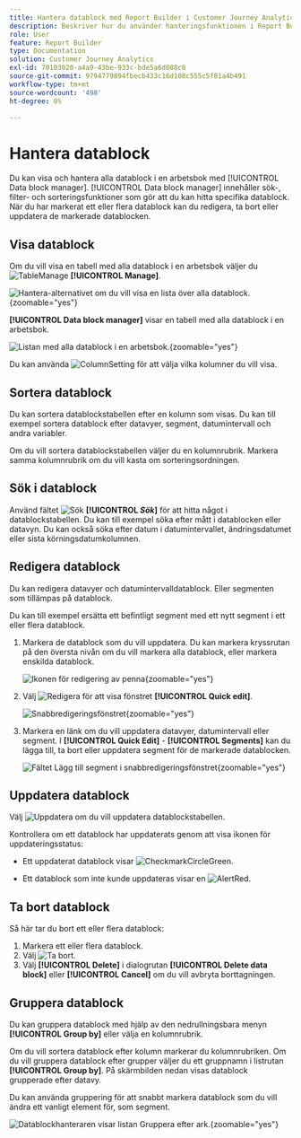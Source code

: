 ```yaml
---
title: Hantera datablock med Report Builder i Customer Journey Analytics
description: Beskriver hur du använder hanteringsfunktionen i Report Builder
role: User
feature: Report Builder
type: Documentation
solution: Customer Journey Analytics
exl-id: 70103020-a4a9-43be-933c-bde5a6d088c8
source-git-commit: 9794779894fbecb433c16d108c555c5f81a4b491
workflow-type: tm+mt
source-wordcount: '498'
ht-degree: 0%

---
```


# Hantera datablock

Du kan visa och hantera alla datablock i en arbetsbok med [!UICONTROL Data block manager]. [!UICONTROL Data block manager] innehåller sök-, filter- och sorteringsfunktioner som gör att du kan hitta specifika datablock. När du har markerat ett eller flera datablock kan du redigera, ta bort eller uppdatera de markerade datablocken.

## Visa datablock

Om du vill visa en tabell med alla datablock i en arbetsbok väljer du ![TableManage](/help/assets/icons/TableManage.svg) **[!UICONTROL Manage]**.

![Hantera-alternativet om du vill visa en lista över alla datablock.](./assets/image53.png){zoomable="yes"}

**[!UICONTROL Data block manager]** visar en tabell med alla datablock i en arbetsbok.

![Listan med alla datablock i en arbetsbok.](./assets/image52.png){zoomable="yes"}

Du kan använda ![ColumnSetting](/help/assets/icons/ColumnSetting.svg) för att välja vilka kolumner du vill visa.

## Sortera datablock

Du kan sortera datablockstabellen efter en kolumn som visas. Du kan till exempel sortera datablock efter datavyer, segment, datumintervall och andra variabler.

Om du vill sortera datablockstabellen väljer du en kolumnrubrik. Markera samma kolumnrubrik om du vill kasta om sorteringsordningen.


## Sök i datablock

Använd fältet ![Sök](/help/assets/icons/Search.svg) **[!UICONTROL _Sök_]** för att hitta något i datablockstabellen. Du kan till exempel söka efter mått i datablocken eller datavyn. Du kan också söka efter datum i datumintervallet, ändringsdatumet eller sista körningsdatumkolumnen.


## Redigera datablock

Du kan redigera datavyer och datumintervalldatablock. Eller segmenten som tillämpas på datablock.

Du kan till exempel ersätta ett befintligt segment med ett nytt segment i ett eller flera datablock.

1. Markera de datablock som du vill uppdatera. Du kan markera kryssrutan på den översta nivån om du vill markera alla datablock, eller markera enskilda datablock.

   ![Ikonen för redigering av penna](./assets/image56.png){zoomable="yes"}

1. Välj ![Redigera](/help/assets/icons/Edit.svg) för att visa fönstret **[!UICONTROL Quick edit]**.

   ![Snabbredigeringsfönstret](./assets/image58.png){zoomable="yes"}

1. Markera en länk om du vill uppdatera datavyer, datumintervall eller segment. I **[!UICONTROL Quick Edit]** - **[!UICONTROL Segments]** kan du lägga till, ta bort eller uppdatera segment för de markerade datablocken.

   ![Fältet Lägg till segment i snabbredigeringsfönstret](./assets/image59.png){zoomable="yes"}

## Uppdatera datablock

Välj ![Uppdatera](/help/assets/icons/Refresh.svg) om du vill uppdatera datablockstabellen.

Kontrollera om ett datablock har uppdaterats genom att visa ikonen för uppdateringsstatus:

- Ett uppdaterat datablock visar ![CheckmarkCircleGreen](/help/assets/icons/CheckmarkCircleGreen.svg).

- Ett datablock som inte kunde uppdateras visar en ![AlertRed](/help/assets/icons/AlertRed.svg).


## Ta bort datablock

Så här tar du bort ett eller flera datablock:

1. Markera ett eller flera datablock.
1. Välj ![Ta bort](/help/assets/icons/Delete.svg).
1. Välj **[!UICONTROL Delete]** i dialogrutan **[!UICONTROL Delete data block]** eller **[!UICONTROL Cancel]** om du vill avbryta borttagningen.

## Gruppera datablock

Du kan gruppera datablock med hjälp av den nedrullningsbara menyn **[!UICONTROL Group by]** eller välja en kolumnrubrik.

Om du vill sortera datablock efter kolumn markerar du kolumnrubriken. Om du vill gruppera datablock efter grupper väljer du ett gruppnamn i listrutan **[!UICONTROL Group by]**. På skärmbilden nedan visas datablock grupperade efter datavy.

Du kan använda gruppering för att snabbt markera datablock som du vill ändra ett vanligt element för, som segment.

![Datablockhanteraren visar listan Gruppera efter ark.](./assets/group-data-blocks.png){zoomable="yes"}

